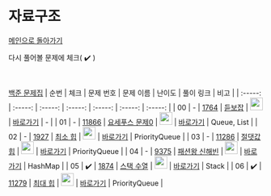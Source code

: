 # 자료구조

[메인으로 돌아가기](https://github.com/dmswldk28/baekjoon)

다시 풀어볼 문제에 체크( :heavy_check_mark: )

<br>


[백준 문제집](https://www.acmicpc.net/problemset?sort=ac_desc&algo=175)
|          순번          |        체크         |        문제 번호         |        문제 이름         |         난이도          |        풀이 링크         |          비고          |
| :-----: | :-----: | :-----: | :-----: | :-----: | :-----: | :-----: |
| 00 |  -  | <a href="https://www.acmicpc.net/problem/1764" target="_blank">1764</a> | <a href="https://www.acmicpc.net/problem/1764" target="_blank">듣보잡</a> | <img height="25px" width="25px" src="https://static.solved.ac/tier_small/7.svg"/> | <a href="./../DataStructure/S4_1764.java">바로가기</a> | - |
| 01 |  -  | <a href="https://www.acmicpc.net/problem/11866" target="_blank">11866</a> | <a href="https://www.acmicpc.net/problem/11866" target="_blank">요세푸스 문제0</a> | <img height="25px" width="25px" src="https://static.solved.ac/tier_small/7.svg"/> | <a href="./../DataStructure/S4_11866.java">바로가기</a> | Queue, List |
| 02 |  -  | <a href="https://www.acmicpc.net/problem/1927" target="_blank">1927</a> | <a href="https://www.acmicpc.net/problem/1927" target="_blank">최소 힙</a> | <img height="25px" width="25px" src="https://static.solved.ac/tier_small/9.svg"/> | <a href="./../DataStructure/S2_1927.java">바로가기</a> | PriorityQueue |
| 03 |  -  | <a href="https://www.acmicpc.net/problem/11286" target="_blank">11286</a> | <a href="https://www.acmicpc.net/problem/11286" target="_blank">절댓값 힙</a> | <img height="25px" width="25px" src="https://static.solved.ac/tier_small/10.svg"/> | <a href="./../DataStructure/S1_11286.java">바로가기</a> | PriorityQueue |
| 04 |  -  | <a href="https://www.acmicpc.net/problem/9375" target="_blank">9375</a> | <a href="https://www.acmicpc.net/problem/9375" target="_blank">패션왕 신해빈</a> | <img height="25px" width="25px" src="https://static.solved.ac/tier_small/8.svg"/> | <a href="./../DataStructure/S3_9375.java">바로가기</a> | HashMap |
| 05 |  :heavy_check_mark:  | <a href="https://www.acmicpc.net/problem/1874" target="_blank">1874</a> | <a href="https://www.acmicpc.net/problem/1874" target="_blank">스택 수열</a> | <img height="25px" width="25px" src="https://static.solved.ac/tier_small/9.svg"/> | <a href="./../DataStructure/S2_1874.java">바로가기</a> | Stack |
| 06 |  :heavy_check_mark:  | <a href="https://www.acmicpc.net/problem/11279" target="_blank">11279</a> | <a href="https://www.acmicpc.net/problem/11279" target="_blank">최대 힙</a> | <img height="25px" width="25px" src="https://static.solved.ac/tier_small/9.svg"/> | <a href="./../DataStructure/S2_11279.java">바로가기</a> | PriorityQueue |